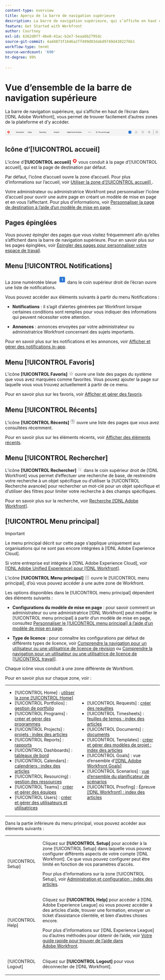 ```yaml
---
content-type: overview
title: Aperçu de la barre de navigation supérieure
description: La barre de navigation supérieure, qui s’affiche en haut de l’écran dans  [!DNL Adobe Workfront] , vous permet de trouver facilement d’autres zones de la plateforme et d’y accéder.
feature: Get Started with Workfront
author: Courtney
exl-id: 6262d0ff-4be0-41ac-b2e7-5eaa6b2795dc
source-git-commit: 4ad4873f1646a2ff499d03dabd9749d43022f6b1
workflow-type: tm+mt
source-wordcount: '690'
ht-degree: 99%

---
```


# Vue d’ensemble de la barre de navigation supérieure

<!--Audited: 01/2024-->

La barre de navigation supérieure, qui s’affiche en haut de l’écran dans [!DNL Adobe Workfront], vous permet de trouver facilement d’autres zones de la plateforme et d’y accéder.

![Barre de navigation supérieure](assets/global-navigation-bar.png)

## Icône d’[!UICONTROL accueil]

L’icône d’**[!UICONTROL accueil]** ![](assets/home-icon.png) vous conduit à la page d’[!UICONTROL accueil], qui est la page de destination par défaut.

Par défaut, l’icône d’accueil ouvre la zone d’accueil. Pour plus d’informations sur l’accueil, voir [Utiliser la zone d’[!UICONTROL accueil] ](../../workfront-basics/using-home/using-the-home-area/use-the-home-area.md).

Votre administrateur ou administratrice Workfront peut personnaliser l’icône d’accueil pour ouvrir une autre page en créant un modèle de mise en page et en vous l’affectant. Pour plus d’informations, voir [Personnaliser la page de destination à l’aide d’un modèle de mise en page](/help/quicksilver/administration-and-setup/customize-workfront/use-layout-templates/customize-landing-page.md).

## Pages épinglées

Vous pouvez épingler des pages que vous visitez fréquemment afin qu’elles s’affichent dans la barre de navigation supérieure. Pour en savoir plus sur les pages épinglées, voir [Épingler des pages pour personnaliser votre espace de travail](../../workfront-basics/the-new-workfront-experience/pin-pages.md).

<!--
## [!UICONTROL Help] menu

The **[!UICONTROL Help]** menu allows you to search for help with a specific task, find more information on using [!DNL Workfront], view content related to the page you are currently on, or submit feedback about your experience.

To learn more about the Help menu, see [Access [!DNL Adobe Workfront] help](../../workfront-basics/navigate-workfront/workfront-navigation/access-workfront-help.md).
-->

## Menu [!UICONTROL Notifications]

La zone numérotée bleue ![](assets/notifications-icon.png) dans le coin supérieur droit de l’écran ouvre une liste de notifications.

Vous pouvez accéder aux éléments suivants à partir du menu Notifications :

* **Notifications** : il s’agit d’alertes générées par Workfront lorsque certaines conditions sont remplies pour vous indiquer des informations qui peuvent nécessiter votre attention.

* **Annonces** : annonces envoyées par votre administrateur ou administratrice Workfront concernant des sujets importants.

Pour en savoir plus sur les notifications et les annonces, voir [Afficher et gérer des notifications in-app](../../workfront-basics/using-notifications/view-and-manage-in-app-notifications.md).

## Menu [!UICONTROL Favoris]

L’icône **[!UICONTROL Favoris]** ![Favoris](assets/favorites-icon-62x55.png) ouvre une liste des pages du système que vous avez marquées comme favorites. Vous pouvez ajouter la page sur laquelle vous vous trouvez actuellement à partir de ce menu.

Pour en savoir plus sur les favoris, voir [Afficher et gérer des favoris](../../workfront-basics/navigate-workfront/recent-and-favorites/view-and-manage-favorites.md).

## Menu [!UICONTROL Récents]

L’icône **[!UICONTROL Récents]** ![[!UICONTROL Récents]](assets/recents-icon-40x43.png) ouvre une liste des pages que vous avez consultées récemment.

Pour en savoir plus sur les éléments récents, voir [Afficher des éléments récents](../../workfront-basics/navigate-workfront/recent-and-favorites/view-recent-items.md).

## Menu [!UICONTROL Rechercher]

L’icône **[!UICONTROL Rechercher]** ![](assets/search-icon.png) dans le coin supérieur droit de [!DNL Workfront] vous permet d’effectuer une recherche de base, de restreindre votre recherche à un objet spécifique ou d’utiliser la [!UICONTROL Recherche avancée] pour rechercher un mot-clé pour un objet spécifique et d’utiliser des filtres pour limiter votre recherche à des champs spécifiques.

Pour en savoir plus sur la recherche, voir [Recherche [!DNL Adobe Workfront]](../../workfront-basics/navigate-workfront/search/search-workfront.md).

## [!UICONTROL Menu principal]

>[!IMPORTANT]
>
>Le menu principal décrit sur cette page s’applique uniquement aux organisations qui ne sont pas encore intégrées à [!DNL Adobe Experience Cloud].
>
> Si votre entreprise est intégrée à [!DNL Adobe Experience Cloud], voir [[!DNL Adobe Unified Experience]  pour  [!DNL Workfront]](/help/quicksilver/workfront-basics/navigate-workfront/workfront-navigation/adobe-unified-experience.md).

L’icône **[!UICONTROL Menu principal]** ![Menu principal](assets/main-menu-icon.png) ouvre le [!UICONTROL menu principal], d’où vous pouvez accéder à une autre zone de Workfront.

Les options disponibles dans le [!UICONTROL menu principal] dépendent des éléments suivants :

* **Configurations du modèle de mise en page** : pour savoir comment un administrateur ou une administratrice [!DNL Workfront] peut modifier le [!UICONTROL menu principal] à partir d’un modèle de mise en page, consultez [Personnaliser le [!UICONTROL menu principal] à l’aide d’un modèle de mise en page](../../administration-and-setup/customize-workfront/use-layout-templates/customize-main-menu.md).

* **Type de licence** : pour connaître les configurations par défaut de différents types de licence, voir [Comprendre la navigation pour un utilisateur ou une utilisatrice de licence de révision](../../workfront-basics/navigate-workfront/workfront-navigation/reviewer-global-navigation-bar.md) ou [Comprendre la navigation pour un utilisateur ou une utilisatrice de licence de [!UICONTROL travail]](../../workfront-basics/navigate-workfront/workfront-navigation/worker-global-navigation-bar.md).

Chaque icône vous conduit à une zone différente de Workfront.

Pour en savoir plus sur chaque zone, voir :

<!--
<p data-mc-conditions="QuicksilverOrClassic.Draft mode">(NOTE: Update screenshot and add icons for new products/features.)</p>
-->

<table style="table-layout:auto"> 
 <col> 
 <col> 
 <tbody> 
  <tr> 
   <td> 
    <ul> 
     <li>[!UICONTROL Home] : <a href="../../workfront-basics/using-home/using-the-home-area/use-the-home-area.md" class="MCXref xref">utiliser la zone [!UICONTROL Home]</a></li> 
     <li>[!UICONTROL Portfolios] : <a href="../../manage-work/portfolios/portfolio-management-overview.md" class="MCXref xref">gestion de portfolio</a></li> 
     <li>[!UICONTROL Programs] : <a href="../../manage-work/portfolios/create-and-manage-programs/create-and-manage-programs.md" class="MCXref xref">créer et gérer des programmes</a></li> 
     <li>[!UICONTROL Projects] : <a href="../../manage-work/projects/projects-overview.md" class="MCXref xref">projets : index des articles</a></li> 
     <li>[!UICONTROL Reports] : <a href="../../reports-and-dashboards/reports/reports-overview.md" class="MCXref xref">rapports</a></li> 
     <li>[!UICONTROL Dashboards] : <a href="../../reports-and-dashboards/dashboards/dashboards-overview.md" class="MCXref xref">tableaux de bord</a></li> 
     <li>[!UICONTROL Calendars] : <a href="../../reports-and-dashboards/reports/calendars/calendars.md" class="MCXref xref">calendriers : index des articles</a></li> 
     <li>[!UICONTROL Resourcing] : <a href="../../resource-mgmt/resource-mgmt-overview/resource-management-overview.md" class="MCXref xref">gestion des ressources </a></li> 
     <li>[!UICONTROL Teams] : <a href="../../people-teams-and-groups/create-and-manage-teams/create-and-mange-teams.md" class="MCXref xref">créer et gérer des équipes</a></li> 
     <li>[!UICONTROL Users] : <a href="../../administration-and-setup/add-users/create-and-manage-users/create-and-manage-users.md" class="MCXref xref">créer et gérer des utilisateurs et utilisatrices</a></li> 
    </ul> </td> 
   <td> 
    <ul> 
     <li>[!UICONTROL Requests] : <a href="../../manage-work/requests/create-requests/create-requests.md" class="MCXref xref">créer des requêtes</a></li> 
     <li>[!UICONTROL Timesheets] : <a href="../../timesheets/timesheets-all.md" class="MCXref xref">feuilles de temps : index des articles</a></li> 
     <li>[!UICONTROL Documents] : <a href="../../documents/documents-overview.md" class="MCXref xref">documents</a></li> 
     <li>[!UICONTROL Templates] : <a href="../../manage-work/projects/create-and-manage-templates/create-manage-templates.md" class="MCXref xref">créer et gérer des modèles de projet : index des articles</a></li> 
     <li>[!UICONTROL Goals] : vue d’ensemble d’<a href="../../workfront-goals/goal-management/wf-goals-overview.md" class="MCXref xref">[!DNL Adobe Workfront Goals]</a></li> 
     <li>[!UICONTROL Scenarios] : <a href="../../scenario-planner/scenario-planner-overview.md" class="MCXref xref">vue d’ensemble du planificateur de scénarios</a></li> 
     <li>[!UICONTROL Proofing] : Épreuve <a href="../../workfront-proof/workfront-proof.md" class="MCXref xref">[!DNL Workfront] : index des articles</a></li> 
    </ul> </td> 
  </tr> 
 </tbody> 
</table>

Dans la partie inférieure du menu principal, vous pouvez accéder aux éléments suivants :

<table style="table-layout:auto"> 
 <col> 
 <col> 
 <tbody> 
  <tr> 
   <td> <p class="bold">[!UICONTROL Setup]</p> </td> 
   <td> <p>Cliquez sur <b>[!UICONTROL Setup]</b> pour accéder à la zone [!UICONTROL Setup] dans laquelle vous pouvez configurer différents aspects de votre compte [!DNL Workfront]. Ce que vous pouvez configurer peut être limité en fonction de vos paramètres d’accès.</p> <p>Pour plus d’informations sur la zone [!UICONTROL Setup], voir <a href="../../administration-and-setup/administration-and-setup.md" class="MCXref xref">Administration et configuration : index des articles</a>.</p> </td> 
  </tr> 
  <tr> 
   <td> <p class="bold">[!UICONTROL Help]</p> </td> 
   <td> <p>Cliquez sur <b>[!UICONTROL Help]</b> pour accéder à [!DNL Adobe Experience League] où vous pouvez accéder à des articles d’aide, trouver une formation, envoyer un ticket d’assistance clientèle, et bien d’autres choses encore.</p> <p>Pour plus d’informations sur [!DNL Experience League] ou d’autres méthodes pour obtenir de l’aide, voir <a href="../../workfront-basics/tips-tricks-and-troubleshooting/guide-for-help-in-workfront.md" class="MCXref xref">Votre guide rapide pour trouver de l’aide dans Adobe Workfront</a>.</p> </td> 
  </tr>

<tr> 
   <td> <p class="bold">[!UICONTROL Logout]</p> </td> 
   <td>Cliquez sur <b>[!UICONTROL Logout]</b> pour vous déconnecter de [!DNL Workfront].</td> 
  </tr> 
 </tbody> 
</table>

